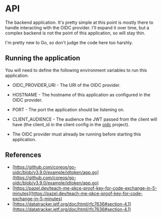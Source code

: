 # API

The backend application. It's pretty simple at this point is mostly there to handle interacting with the OIDC provider.
I'll expand it over time, but a complex backend is not the point of this application, so will stay thin.

I'm pretty new to Go, so don't judge the code here too harshly.

## Running the application

You will need to define the following environment variables to run this application.

- OIDC_PROVIDER_URI - The URI of the OIDC provider.
- HOSTNAME - The hostname of this application as configured in the OIDC provider.
- PORT - The port the application should be listening on.
- CLIENT_AUDIENCE - The audience the JWT passed from the client will have (the client_id in the client config in the [oidc](../oidc) project).

- The OIDC provider must already be running before starting this application.

## References

- [https://github.com/coreos/go-oidc/blob/v3.9.0/example/idtoken/app.go](https://github.com/coreos/go-oidc/blob/v3.9.0/example/idtoken/app.go)
- [https://pazel.dev/teach-me-pkce-proof-key-for-code-exchange-in-5-minutes](https://pazel.dev/teach-me-pkce-proof-key-for-code-exchange-in-5-minutes)
- [https://datatracker.ietf.org/doc/html/rfc7636#section-4.1](https://datatracker.ietf.org/doc/html/rfc7636#section-4.1)
 